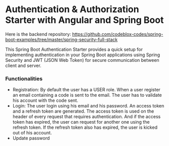 # Authentication & Authorization Starter with Angular and Spring Boot

Here is the backend repository: https://github.com/codeblox-codes/spring-boot-examples/tree/master/spring-security-full-stack

This Spring Boot Authentication Starter provides a quick setup for implementing authentication in your Spring Boot applications using Spring Security and JWT (JSON Web Token) for secure communication between client and server.

### Functionalities
- Registration: By default the user has a USER role. When a user register an email containing a code is sent to the email. The user has to validate his account with the code sent. 
- Login: The user login using his email and his password. An access token and a refresh token are generated. The access token is used on the header of every request that requires authentication. And if the access token has expired, the user can request for another one using the refresh token. If the refresh token also has expired, the user is kicked out of his account.
- Update password

<!-- ### Endpoints
![spring security starter endpoints](swagger.png) -->

